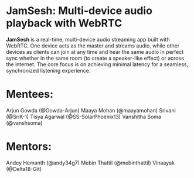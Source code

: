 # JamSesh: Multi-device audio playback with WebRTC 

**JamSesh** is a real-time, multi-device audio streaming app built with WebRTC. One device acts as the master and streams audio, while other devices as clients can join at any time and hear the same audio in perfect sync whether in the same room (to create a speaker-like effect) or across the internet. The core focus is on achieving minimal latency for a seamless, synchronized listening experience.

# Mentees:
Arjun Gowda (@Gowda-Arjun)
Maaya Mohan (@maayamohan)
Srivani (@SriK-1)
Tisya Agarwal (@SS-SolarPhoenix13)
Vanshitha Soma (@vanshsoma)

# Mentors:
Andey Hemanth (@andy34g7)
Mebin Thattil (@mebinthattil) 
Vinaayak (@Delta18-Git)
